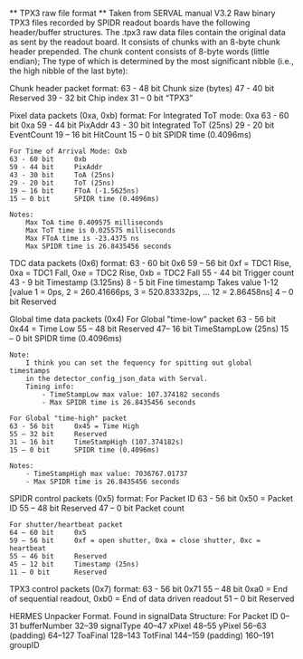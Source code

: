 ** TPX3 raw file format **
Taken from SERVAL manual V3.2
Raw binary TPX3 files recorded by SPIDR readout boards have the following header/buffer structures. 
The .tpx3 raw data files contain the original data as sent by the readout board. 
It consists of chunks with an 8-byte chunk header prepended. 
The chunk content consists of 8-byte words (little endian); 
The type of which is determined by the most significant nibble (i.e., the high nibble of the last byte):

Chunk header packet format:
    63 - 48 bit     Chunk size (bytes)
    47 - 40 bit     Reserved
    39 - 32 bit     Chip index
    31 – 0 bit      “TPX3”

Pixel data packets (0xa, 0xb) format:
    For Integrated ToT mode: 0xa
    63 - 60 bit     0xa
    59 - 44 bit     PixAddr
    43 - 30 bit     Integrated ToT (25ns)
    29 - 20 bit     EventCount 
    19 – 16 bit     HitCount
    15 – 0 bit      SPIDR time (0.4096ms)

    For Time of Arrival Mode: Oxb
    63 - 60 bit     0xb
    59 - 44 bit     PixAddr
    43 - 30 bit     ToA (25ns)
    29 - 20 bit     ToT (25ns)
    19 – 16 bit     FToA (-1.5625ns)
    15 – 0 bit      SPIDR time (0.4096ms)

    Notes: 
        Max ToA time 0.409575 milliseconds 
        Max ToT time is 0.025575 milliseconds
        Max FToA time is -23.4375 ns
        Max SPIDR time is 26.8435456 seconds

TDC data packets (0x6) format:
    63 - 60 bit     0x6
    59 – 56 bit     0xf = TDC1 Rise, 0xa = TDC1 Fall, 0xe = TDC2 Rise, 0xb = TDC2 Fall
    55 - 44 bit     Trigger count
    43 - 9 bit      Timestamp (3.125ns)
    8 - 5 bit       Fine timestamp Takes value 1-12 [value 1 = 0ps, 2 = 260.41666ps, 3 = 520.83332ps, … 12 = 2.86458ns]
    4 – 0 bit       Reserved

Global time data packets (0x4)
    For Global "time-low" packet 
    63 - 56 bit     0x44 = Time Low
    55 – 48 bit     Reserved
    47– 16 bit      TimeStampLow (25ns)
    15 – 0 bit      SPIDR time (0.4096ms)

    Note:
        I think you can set the fequency for spitting out global timestamps 
        in the detector_config_json_data with Serval.
        Timing info:
            - TimeStampLow max value: 107.374182 seconds
            - Max SPIDR time is 26.8435456 seconds

    For Global "time-high" packet 
    63 - 56 bit     0x45 = Time High
    55 – 32 bit     Reserved
    31 – 16 bit     TimeStampHigh (107.374182s)
    15 – 0 bit      SPIDR time (0.4096ms)

    Notes: 
        - TimeStampHigh max value: 7036767.01737
        - Max SPIDR time is 26.8435456 seconds


SPIDR control packets (0x5) format:
    For Packet ID 
    63 - 56 bit     0x50 = Packet ID
    55 – 48 bit     Reserved
    47 – 0 bit      Packet count

    For shutter/heartbeat packet
    64 – 60 bit     0x5
    59 – 56 bit     0xf = open shutter, 0xa = close shutter, 0xc = heartbeat
    55 – 46 bit     Reserved
    45 – 12 bit     Timestamp (25ns)
    11 – 0 bit      Reserved

TPX3 control packets (0x7) format:
    63 - 56 bit     0x71
    55 – 48 bit     0xa0 = End of sequential readout, 0xb0 = End of data driven readout
    51 – 0 bit      Reserved



HERMES Unpacker Format. Found in signalData Structure: 
    For Packet ID
    0–31     bufferNumber
    32–39    signalType
    40–47    xPixel
    48–55    yPixel
    56–63    (padding)
    64–127   ToaFinal
    128–143  TotFinal
    144–159  (padding)
    160–191  groupID